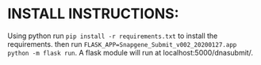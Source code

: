 # INSTALL INSTRUCTIONS:

Using python run `pip install -r requirements.txt` to install the requirements.
then run `FLASK_APP=Snapgene_Submit_v002_20200127.app python -m flask run`.
A flask module will run at localhost:5000/dnasubmit/.
